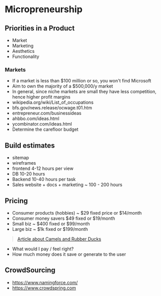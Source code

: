 # Micropreneurship

## Priorities in a Product
- Market
- Marketing
- Aesthetics
- Functionality


### Markets
- If a market is less than $100 million or so, you won't find Microsoft
- Aim to own the majority of a $500,000/y market 
- In general, since niche markets are small they have less competition, hence higher profit margins
- wikipedia.org/wiki/List_of_occupations
- bfs.gov/news.release/ocwage.t01.htm
- entrepreneur.com/businessideas
- ahbbo.com/ideas.html
- ycombinator.com/ideas.html
- Determine the carefloor budget

## Build estimates
- sitemap
- wireframes
- frontend 4-12 hours per view
- DB 10-20 hours
- Backend 10-40 hours per task
- Sales website + docs + marketing ~ 100 - 200 hours

## Pricing

- Consumer products (hobbies) ~ $29 fixed price or $14/month
- Consumer money savers $49 fixed or $19/month
- Small biz ~ $400 fixed or $99/month
- Large biz ~ $1k fixed or $199/month


> [Article about Camels and Rubber Ducks](http://joelonsoftware.com/articles/CamelsandRubberDuckies.html)

- What would I pay / feel right?
- How much money does it save or generate to the user

## CrowdSourcing

- https://www.namingforce.com/
- https://www.crowdspring.com





